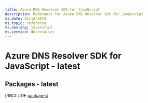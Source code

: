 ```yaml
---
title: Azure DNS Resolver SDK for JavaScript
description: Reference for Azure DNS Resolver SDK for JavaScript
ms.date: 02/12/2024
ms.topic: reference
ms.devlang: javascript
ms.service: dnsresolver
---
```

# Azure DNS Resolver SDK for JavaScript - latest
## Packages - latest
[!INCLUDE [packages](dns-resolver-index.md)]